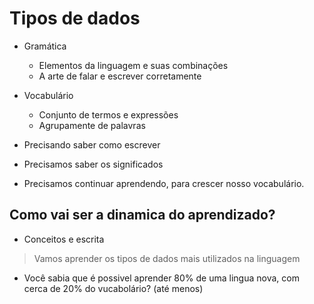 # Tipos de dados

* Gramática 
    * Elementos da linguagem e suas combinações 
    * A arte de falar e escrever corretamente

* Vocabulário
    * Conjunto de termos e expressões 
    * Agrupamente de palavras

* Precisando saber como escrever 
* Precisamos saber os significados
* Precisamos continuar aprendendo, para crescer nosso vocabulário.

## Como vai ser a dinamica do aprendizado?

* Conceitos e escrita

> Vamos aprender os tipos de dados mais utilizados na linguagem
 * Você sabia que é possivel aprender 80% de uma lingua nova, com cerca de 20% do vucabolário? (até menos)